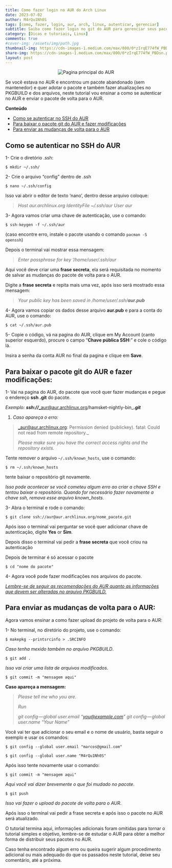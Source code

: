 ```yaml
---
title: Como fazer login no AUR do Arch Linux
date: 2023-07-02
author: M4rQu1Nh0S
tags: [como, fazer, login, aur, arch, linux, autenticar, gerenciar]
subtitle: Saiba como fazer login no git do AUR para gerenciar seus pacotes
category: [Dicas e tutoriais, Linux]
comments: true
#cover-img: /assets/img/path.jpg
thumbnail-img: https://cdn-images-1.medium.com/max/800/0*zIrqE774fW_PBDsn.png
share-img: https://cdn-images-1.medium.com/max/800/0*zIrqE774fW_PBDsn.png
layout: post
---
```


<p align='center'><img alt='Pagina principal do AUR' src="https://cdn-images-1.medium.com/max/800/0*zIrqE774fW_PBDsn.png"/></p>
Se você estava no AUR e encontrou um pacote abandonado (sem mantenedor) e quer adotar o pacote e também fazer atualizações no PKGBUILD e dos arquivos, neste tutorial vou ensinar a como se autenticar no AUR e enviar o pacote de volta para o AUR.

**Conteúdo**

- [Como se autenticar no SSH do AUR](#como-se-autenticar-no-ssh-do-aur)
- [Para baixar o pacote git do AUR e fazer modificações](#para-baixar-o-pacote-git-do-aur-e-fazer-modificações)
- [Para enviar as mudanças de volta para o AUR](#para-enviar-as-mudanças-de-volta-para-o-aur)

## Como se autenticar no SSH do AUR

1- Crie o diretório .ssh:

	$ mkdir ~/.ssh/

2- Crie o arquivo “config” dentro de .ssh

	$ nano ~/.ssh/config

Isso vai abrir o editor de texto ‘nano’, dentro desse arquivo coloque:

> _Host aur.archlinux.org
> IdentityFile ~/.ssh/aur
> User aur_

3- Agora vamos criar uma chave de autenticação, use o comando:

	$ ssh-keygen -f ~/.ssh/aur

(caso encontre erro, instale o pacote usando o comando `pacman -S openssh`)

Depois o terminal vai mostrar essa mensagem:

> _Enter passphrase for key ‘/home/user/.ssh/aur_

Aqui você deve criar uma **frase secreta**, ela será requisitada no momento de salvar as mudanças do pacote de volta para o AUR.

Digite a **frase secreta** e repita mais uma vez, após isso será mostrado essa mensagem:

> _Your public key has been saved in /home/user/.ssh/_**_aur.pub_**

4- Agora vamos copiar os dados desse arquivo **aur.pub** e para a conta do AUR, use o comando:

	$ cat ~/.ssh/aur.pub

5- Copie o código, vá na pagina do AUR, clique em My Account (canto superior esquerdo), procure o campo “**Chave pública SSH:**” e cole o código lá.

Insira a senha da conta AUR no final da pagina e clique em **Save**.

## Para baixar o pacote git do AUR e fazer modificações:

1- Vai na pagina do AUR, do pacote que você quer fazer mudanças e pegue o endereço **ssh .git** do pacote.

_Exemplo:_ **_ssh://_**_aur@aur.archlinux.org/hamsket-nightly-bin_**_.git_**

1.  _Caso apareça o erro:_

> _aur@aur.archlinux.org: Permission denied (publickey).
> fatal: Could not read from remote repository._
>
> _Please make sure you have the correct access rights
> and the repository exists._

Tente remover o arquivo `~/.ssh/known_hosts`, use o comando:

	$ rm ~/.ssh/known_hosts

tente baixar o repositório git novamente.

_Isso pode acontecer se você cometeu algum erro ao criar a chave SSH e tentou baixar o repositório. Quando for necessário fazer novamente a chave ssh, remova esse arquivo known_hosts._

3- Abra o terminal e rode o comando:

	$ git clone ssh://aur@aur.archlinux.org/nome_pacote.git

Após isso o terminal vai perguntar se você quer adicionar chave de autenticação, digite **Yes** or **Sim**.

Depois disso o terminal vai pedir a **frase secreta** que você criou na autenticação

Depois de terminar é só acessar o pacote

	$ cd "nome do pacote"

4- Agora você pode fazer modificações nos arquivos do pacote.

[_Lembre-se de seguir as recomendações do AUR quanto as informações que devem ser alteradas no arquivo PKGBUILD._](https://wiki.archlinux.org/title/AUR_submission_guidelines)

## Para enviar as mudanças de volta para o AUR:

Agora vamos ensinar a como fazer upload do projeto de volta para o AUR:

1- No terminal, no diretório do projeto, use o comando:

	$ makepkg --printsrcinfo > .SRCINFO

_Caso tenha mexido também no arquivo PKGBUILD_.

	$ git add .

_Isso vai criar uma lista de arquivos modificados_.

	$ git commit -m "mensagem aqui"

**Caso apareça a mensagem:**

> _Please tell me who you are._
>
> _Run_
>
> _git config — global user.email “you@example.com”
> git config — global user.name “Your Name”_

Você vai ter que adicionar o seu email e o nome de usuário, basta seguir o exemplo e usar os comandos:

	$ git config --global user.email "marcos@gmail.com"

	$ git config --global user.name "M4rQu1Nh0S"

Após isso tente novamente usar o comando:

	$ git commit -m "mensagem aqui"

_Aqui você vai dizer brevemente o que foi mudado no pacote_.

	$ git push

_Isso vai fazer o upload do pacote de volta para o AUR_.

Após isso o terminal vai pedir a frase secreta e após isso o pacote no AUR será atualizado.

O tutorial termina aqui, informações adicionais foram omitidas para tornar o tutorial simples e objetivo, lembre-se de estudar o AUR para obter a melhor forma de distribuir seus pacotes no AUR.

Caso tenha encontrado algum erro ou queira sugerir algum procedimento adicional ou mais adequado do que os passados neste tutorial, deixe seu comentário, até a próxima.
